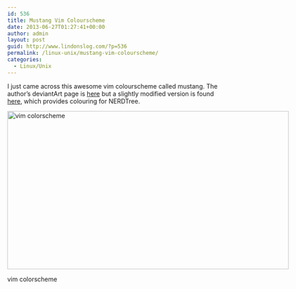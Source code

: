 ```yaml
---
id: 536
title: Mustang Vim Colourscheme
date: 2013-06-27T01:27:41+00:00
author: admin
layout: post
guid: http://www.lindonslog.com/?p=536
permalink: /linux-unix/mustang-vim-colourscheme/
categories:
  - Linux/Unix
---
```

I just came across this awesome vim colourscheme called mustang. The author&#8217;s deviantArt page is <a href="http://hcalves.deviantart.com/art/Mustang-Vim-Colorscheme-98974484" rel="nofollow">here</a> but a slightly modified version is found <a href="https://github.com/croaker/mustang-vim" rel="nofollow">here</a>, which provides colouring for NERDTree.
  


<div id="attachment_537" style="width: 650px" class="wp-caption aligncenter">
  <a href="http://www.lindonslog.com/wp-content/uploads/2013/06/Screenshot-from-2013-06-26-212247.png"><img src="http://www.lindonslog.com/wp-content/uploads/2013/06/Screenshot-from-2013-06-26-212247-1024x576.png" alt="vim colorscheme" width="640" height="360" class="size-large wp-image-537" srcset="http://www.lindonslog.com/wp-content/uploads/2013/06/Screenshot-from-2013-06-26-212247-1024x576.png 1024w, http://www.lindonslog.com/wp-content/uploads/2013/06/Screenshot-from-2013-06-26-212247-300x168.png 300w" sizes="(max-width: 640px) 100vw, 640px" /></a>
  
  <p class="wp-caption-text">
    vim colorscheme
  </p>
</div>